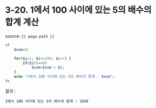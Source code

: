 # 3-20. 1에서 100 사이에 있는 5의 배수의 합계 계산

source: `{{ page.path }}`

```php
<?
	$sum=0;

	for($i=1; $i<=100; $i++) {
		if($i%5==0)
			$sum=$sum + $i;
	}
	echo "1에서 100 사이에 있는 5의 배수의 합계 : $sum";
?>
```


결과 :
```
1에서 100 사이에 있는 5의 배수의 합계 : 1050
```
